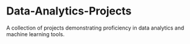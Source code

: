 # Data-Analytics-Projects
A collection of projects demonstrating proficiency in data analytics and machine learning tools.

